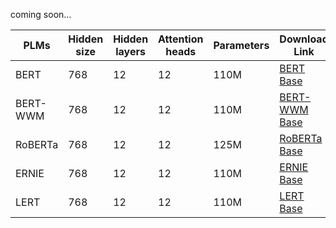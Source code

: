 coming soon...

| PLMs       | Hidden size | Hidden layers | Attention heads | Parameters | Download Link                                                                 |
|------------|-------------|---------------|-----------------|------------|--------------------------------------------------------------------------------|
| BERT       | 768         | 12            | 12              | 110M       | [BERT Base]()                          |
| BERT-WWM   | 768         | 12            | 12              | 110M       | [BERT-WWM Base](https://huggingface.co/lbt151617/bert-wwm-job)                     |
| RoBERTa    | 768         | 12            | 12              | 125M       | [RoBERTa Base]()                            |
| ERNIE      | 768         | 12            | 12              | 110M       | [ERNIE Base]()                            |
| LERT       | 768         | 12            | 12              | 110M       | [LERT Base]()
